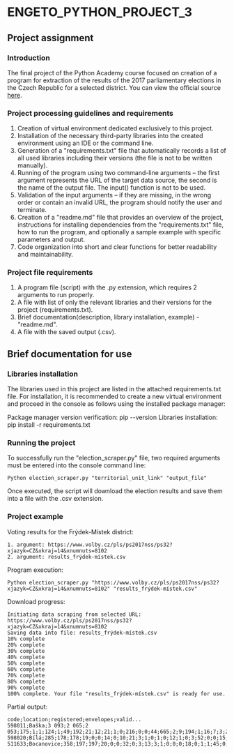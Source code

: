 # ENGETO_PYTHON_PROJECT_3
## Project assignment
### Introduction
The final project of the Python Academy course focused on creation of a program for extraction of the results of the 2017 parliamentary elections in the Czech Republic for a selected district. You can view the official source [here](https://volby.cz/pls/ps2017nss/ps3?xjazyk=CZ).
### Project processing guidelines and requirements
1. Creation of virtual environment dedicated exclusively to this project.
2. Installation of the necessary third-party libraries into the created environment using an IDE or the command line.
3. Generation of a "requirements.txt" file that automatically records a list of all used libraries including their versions (the file is not to be written manually).
4. Running of the program using two command-line arguments – the first argument represents the URL of the target data source, the second is the name of the output file. The input() function is not to be used.
5. Validation of the input arguments – if they are missing, in the wrong order or contain an invalid URL, the program should notify the user and terminate.
6. Creation of a "readme.md" file that provides an overview of the project, instructions for installing dependencies from the "requirements.txt" file, how to run the program, and optionally a sample example with specific parameters and output.
7. Code organization into short and clear functions for better readability and maintainability.
### Project file requirements
1. A program file (script) with the .py extension, which requires 2 arguments to run properly.
2. A file with list of only the relevant libraries and their versions for the project (requirements.txt).
3. Brief documentation(description, library installation, example) - "readme.md".
4. A file with the saved output (.csv).
## Brief documentation for use
### Libraries installation
The libraries used in this project are listed in the attached requirements.txt file. For installation, it is recommended to create a new virtual environment and proceed in the console as follows using the installed package manager:

Package manager version verification: 
	pip --version
Libraries installation: 
	pip install -r requirements.txt	

### Running the project
To successfully run the "election_scraper.py" file, two required arguments must be entered into the console command line:

	Python election_scraper.py "territorial_unit_link" "output_file" 

Once executed, the script will download the election results and save them into a file with the .csv extension.
### Project example
Voting results for the Frýdek-Místek district:

	1. argument: https://www.volby.cz/pls/ps2017nss/ps32?xjazyk=CZ&xkraj=14&xnumnuts=8102
	2. argument: results_frýdek-místek.csv

Program execution:

	Python election_scraper.py "https://www.volby.cz/pls/ps2017nss/ps32?xjazyk=CZ&xkraj=14&xnumnuts=8102" "results_frýdek-místek.csv"

Download progress:

	Initiating data scraping from selected URL: https://www.volby.cz/pls/ps2017nss/ps32?xjazyk=CZ&xkraj=14&xnumnuts=8102
	Saving data into file: results_frýdek-místek.csv
	10% complete
	20% complete
	30% complete
	40% complete
	50% complete
	60% complete
	70% complete
	80% complete
	90% complete
	100% complete. Your file "results_frýdek-místek.csv" is ready for use.

Partial output:

	code;location;registered;envelopes;valid...
	598011;Baška;3 093;2 065;2 053;175;1;1;124;1;49;192;21;12;21;1;0;216;0;0;44;665;2;9;194;1;16;7;3;293;5
	598020;Bílá;285;178;178;19;0;0;14;0;10;21;3;1;0;1;0;12;1;0;3;52;0;0;15;0;3;0;0;23;0
	511633;Bocanovice;358;197;197;20;0;0;32;0;3;13;3;1;0;0;0;18;0;1;1;45;0;0;43;0;0;0;0;17;0...






